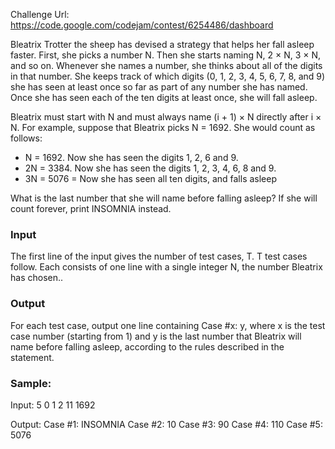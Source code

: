 Challenge Url: https://code.google.com/codejam/contest/6254486/dashboard

Bleatrix Trotter the sheep has devised a strategy that helps her fall asleep faster. First, she picks a number N. Then she starts naming N, 2 × N, 3 × N, and so on. Whenever she names a number, she thinks about all of the digits in that number. She keeps track of which digits (0, 1, 2, 3, 4, 5, 6, 7, 8, and 9) she has seen at least once so far as part of any number she has named. Once she has seen each of the ten digits at least once, she will fall asleep.

Bleatrix must start with N and must always name (i + 1) × N directly after i × N. For example, suppose that Bleatrix picks N = 1692. She would count as follows:

* N = 1692. Now she has seen the digits 1, 2, 6 and 9.
* 2N = 3384. Now she has seen the digits 1, 2, 3, 4, 6, 8 and 9.
* 3N = 5076 = Now she has seen all ten digits, and falls asleep

What is the last number that she will name before falling asleep? If she will count forever, print INSOMNIA instead.

### Input

The first line of the input gives the number of test cases, T. T test cases follow. Each consists of one line with a single integer N, the number Bleatrix has chosen..

### Output

For each test case, output one line containing Case #x: y, where x is the test case number (starting from 1) and y is the last number that Bleatrix will name before falling asleep, according to the rules described in the statement.

### Sample:

Input: 
5
0
1
2
11
1692

Output:
Case #1: INSOMNIA
Case #2: 10
Case #3: 90
Case #4: 110
Case #5: 5076